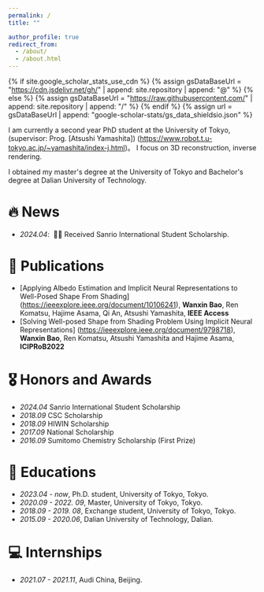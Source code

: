 ```yaml
---
permalink: /
title: ""

author_profile: true
redirect_from: 
  - /about/
  - /about.html
---
```


{% if site.google_scholar_stats_use_cdn %}
{% assign gsDataBaseUrl = "https://cdn.jsdelivr.net/gh/" | append: site.repository | append: "@" %}
{% else %}
{% assign gsDataBaseUrl = "https://raw.githubusercontent.com/" | append: site.repository | append: "/" %}
{% endif %}
{% assign url = gsDataBaseUrl | append: "google-scholar-stats/gs_data_shieldsio.json" %}

<span class='anchor' id='about-me'></span>

I am currently a second year PhD student at the University of Tokyo, (supervisor: Prog. [Atsushi Yamashita]) (https://www.robot.t.u-tokyo.ac.jp/~yamashita/index-j.html)。 I focus on 3D reconstruction, inverse rendering.

I obtained my master's degree at the University of Tokyo and Bachelor's degree at Dalian University of Technology.




# 🔥 News
- *2024.04*: &nbsp;🎉🎉 Received Sanrio International Student Scholarship.
 

# 📝 Publications
- [Applying Albedo Estimation and Implicit Neural Representations to Well-Posed Shape From Shading] (https://ieeexplore.ieee.org/document/10106241), **Wanxin Bao**, Ren Komatsu, Hajime Asama, Qi An, Atsushi Yamashita, **IEEE Access**
- [Solving Well-posed Shape from Shading Problem Using Implicit Neural Representations] (https://ieeexplore.ieee.org/document/9798718), **Wanxin Bao**, Ren Komatsu, Atsushi Yamashita and Hajime Asama, **ICIPRoB2022**
# 🎖 Honors and Awards
- *2024.04* Sanrio International Student Scholarship
- *2018.09* CSC Scholarship
- *2018.09* HIWIN Scholarship
- *2017.09* National Scholarship
- *2016.09* Sumitomo Chemistry Scholarship (First Prize)

# 📖 Educations
- *2023.04 - now*, Ph.D. student, University of Tokyo, Tokyo.
- *2020.09 - 2022. 09*, Master, University of Tokyo, Tokyo.
- *2018.09 - 2019. 08*, Exchange student, University of Tokyo, Tokyo.
- *2015.09 - 2020.06*, Dalian University of Technology, Dalian.



# 💻 Internships
- *2021.07 - 2021.11*, Audi China, Beijing.
